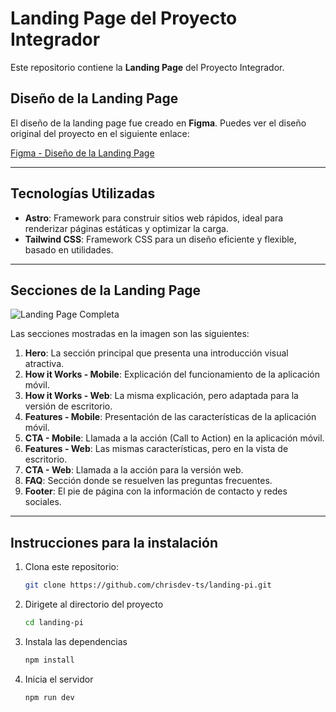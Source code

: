 # Landing Page del Proyecto Integrador

Este repositorio contiene la **Landing Page** del Proyecto Integrador.

## Diseño de la Landing Page

El diseño de la landing page fue creado en **Figma**. Puedes ver el diseño original del proyecto en el siguiente enlace:

[Figma - Diseño de la Landing Page](https://www.figma.com/design/16heabsRtywk3KXB4DbMez/Landing-page---PI?node-id=0-1&t=MQuYqgvw4P9u6pHp-1)

---

## Tecnologías Utilizadas

- **Astro**: Framework para construir sitios web rápidos, ideal para renderizar páginas estáticas y optimizar la carga.
- **Tailwind CSS**: Framework CSS para un diseño eficiente y flexible, basado en utilidades.

---

## Secciones de la Landing Page

![Landing Page Completa](https://github.com/user-attachments/assets/fe8315ce-3645-4ea7-9c61-236f81fbcbd1)

Las secciones mostradas en la imagen son las siguientes:

1. **Hero**: La sección principal que presenta una introducción visual atractiva.
2. **How it Works - Mobile**: Explicación del funcionamiento de la aplicación móvil.
3. **How it Works - Web**: La misma explicación, pero adaptada para la versión de escritorio.
4. **Features - Mobile**: Presentación de las características de la aplicación móvil.
5. **CTA - Mobile**: Llamada a la acción (Call to Action) en la aplicación móvil.
6. **Features - Web**: Las mismas características, pero en la vista de escritorio.
7. **CTA - Web**: Llamada a la acción para la versión web.
8. **FAQ**: Sección donde se resuelven las preguntas frecuentes.
9. **Footer**: El pie de página con la información de contacto y redes sociales.

---

## Instrucciones para la instalación

1. Clona este repositorio:
   ```bash
   git clone https://github.com/chrisdev-ts/landing-pi.git
   ```

2. Dirigete al directorio del proyecto
    ```bash
    cd landing-pi
    ```

3. Instala las dependencias
    ```bash
    npm install
    ```

4. Inicia el servidor
    ```bash
    npm run dev
    ```